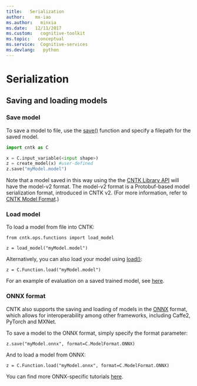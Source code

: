 ```yaml
---
title:   Serialization
author:    mx-iao
ms.author:   minxia
ms.date:   12/11/2017
ms.custom:   cognitive-toolkit
ms.topic:   conceptual
ms.service:  Cognitive-services
ms.devlang:   python
---
```


# Serialization

## Saving and loading models

### Save model

To save a model to file, use the [save()](https://cntk.ai/pythondocs/cntk.ops.functions.html#cntk.ops.functions.Function.save) function and specify a filepath for the saved model.
```Python
import cntk as C

x = C.input_variable(<input shape>)
z = create_model(x) #user-defined 
z.save("myModel.model")
``` 

Note that a model saved in this way using the the [CNTK Library API](https://docs.microsoft.com/en-us/cognitive-toolkit/cntk-library-api) will have the model-v2 format. The model-v2 format is a Protobuf-based model serialization format, introduced in CNTK v2. (For more information, refer to [CNTK Model Format](https://docs.microsoft.com/en-us/cognitive-toolkit/CNTK-model-format).)

### Load model
To load a model from file into CNTK:
```
from cntk.ops.functions import load_model

z = load_model("myModel.model")
```
Alternatively, you can also load your model using [load()](https://cntk.ai/pythondocs/cntk.ops.functions.html?highlight=load_model#cntk.ops.functions.Function.load):
```
z = C.Function.load("myModel.model")
```

For an example of evaluation on a saved trained model, see [here](https://docs.microsoft.com/en-us/cognitive-toolkit/How-do-I-Evaluate-models-in-Python).

### ONNX format
CNTK also supports the saving and loading of models in the [ONNX](http://onnx.ai/) format, which allows for interoperability among other frameworks, including Caffe2, PyTorch and MXNet. 

To save a model to the ONNX format, simply specify the format parameter:
```
z.save("myModel.onnx", format=C.ModelFormat.ONNX)
```
And to load a model from ONNX:
```
z = C.Function.load("myModel.onnx", format=C.ModelFormat.ONNX)
```
You can find more ONNX-specific tutorials [here](https://github.com/onnx/tutorials).

